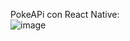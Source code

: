 PokeAPi con React Native: <br/>
![image](https://github.com/JordyCM24/PokeApi-React-Native/assets/113217256/81371aa9-7299-4db1-8853-266415dc0aaf)
